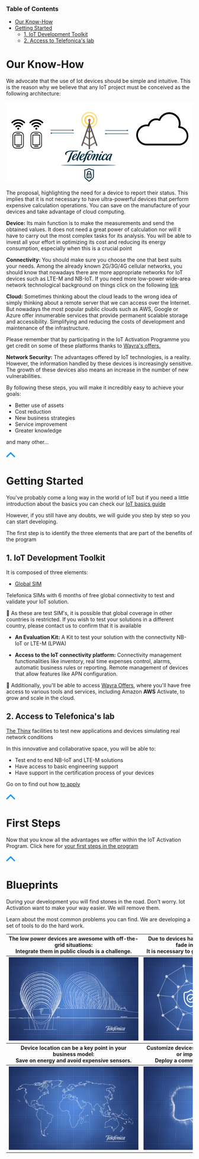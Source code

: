 ### Table of Contents
- [Our Know-How](#our-know-how)
- [Getting Started](#getting-started)
  * [1. IoT Development Toolkit](#1-iot-development-toolkit)
  * [2. Access to Telefonica's lab](#2-access-to-telefonicas-lab)

# Our Know-How

We advocate that the use of Iot devices should be simple and intuitive. 
This is the reason why we believe that any IoT project must be conceived as the following architecture:

![pic](pictures/schematics/iot.png)

The proposal, highlighting the need for a device to report their status. 
This implies that it is not necessary to have ultra-powerful devices that perform expensive calculation operations.
You can save on the manufacture of your devices and take advantage of cloud computing.

**Device:** 
Its main function is to make the measurements and send the obtained values. 
It does not need a great power of calculation nor will it have to carry out the most complex tasks for its analysis. 
You will be able to invest all your effort in optimizing its cost and reducing its energy consumption, 
especially when this is a crucial point

**Connectivity:**
You should make sure you choose the one that best suits your needs. 
Among the already known 2G/3G/4G cellular networks, you should know that nowadays there are more appropriate networks for IoT devices 
such as LTE-M and NB-IoT.
If you need more low-power wide-area network technological background on things click on the following [link](technological_background.md)

**Cloud:**
Sometimes thinking about the cloud leads to the wrong idea of simply thinking about a remote server that we can access over the Internet.
But nowadays the most popular public clouds such as AWS, Google or Azure offer innumerable services that provide permanent scalable storage 
and accessibility. Simplifying and reducing the costs of development and maintenance of the infrastructure.

Please remember that by participating in the IoT Activation Programme you get credit on some of these platforms thanks to 
[Wayra's offers.](Wayra_Offers.md)

**Network Security:**
The advantages offered by IoT technologies, is a reality. However, the information handled by these devices is increasingly sensitive.
The growth of these devices also means an increase in the number of new vulnerabilities.



By following these steps, you will make it incredibly easy to achieve your goals:

- Better use of assets
- Cost reduction
- New business strategies
- Service improvement
- Greater knowledge

and many other...

[![pic](pictures/utils/arrow_up.png)](#table-of-contents)


# Getting Started

You've probably come a long way in the world of IoT 
but if you need a little introduction about the basics you can check our [IoT basics guide](IoT_basic.md)

However, if you still have any doubts, we will guide you step by step so you can start developing.

The first step is to identify the three elements that are part of the benefits of the program

## 1. IoT Development Toolkit

It is composed of three elements:

- [Global SIM](IoT_Activation_GlobalSIM.md)

Telefonica SIMs with 6 months of free global connectivity to test and validate your IoT solution.

&#x1F4CD; As these are test SIM's, it is possible that global coverage in other countries is restricted. 
If you wish to test your solutions in a different country, please contact us to confirm that it is available

- **An Evaluation Kit:**
 A Kit to test your solution with the connectivity NB-IoT or LTE-M (LPWA)


- **Access to the IoT connectivity platform:**
Connectivity management functionalities like inventory, real time expenses control, alarms, automatic business rules or reporting.
Remote management of devices that allow features like APN configuration.


&#x1F4CD; Additionally, you'll be able to access [Wayra Offers](Wayra_Offers.md), where you'll have free access to various tools and services, 
including Amazon **AWS** Activate, to grow and scale in the cloud.


## 2. Access to Telefonica's lab

[The Thinx](https://iot.telefonica.com/en/about-us/the-thinx-iot-lab/)
 facilities to test new applications and devices simulating real network conditions

In this innovative and collaborative space, you will be able to:

- Test end to end NB-IoT and LTE-M solutions
- Have access to basic engineering support
- Have support in the certification process of your devices

Go on to find out how [to apply](IoT_Activation_TheThinx.md)


[![pic](pictures/utils/arrow_up.png)](#table-of-contents)

# First Steps

Now that you know all the advantages we offer within the IoT Activation Program.
Click here for [your first steps in the program](IoT_Activation_firststeps_eu.md)

[![pic](pictures/utils/arrow_up.png)](#table-of-contents)


# Blueprints

During your development you will find stones in the road. Don't worry.
Iot Activation want to make your way easier. We will remove them.

Learn about the most common problems you can find.
We are developing a set of tools to do the hard work.


<table>
  <tr>
	<th>
		<div style='width: 350px;'>
			The low power devices are awesome with off-the-grid situations:
		</div>
		<div style='width: 350px;'>
			Integrate them in public clouds is a challenge.
		</div>
	</th>
	<th>
		<div style='width: 350px;'>
			Due to devices hardware limitations, security is fade into the background:
		</div>
		<div style='width: 350px;'>
			It is necessary to guarantee a secure end to end.
		</div>
	</th>
  </tr>
	<th>
		<a href="#/BP_DataBridge.md" align="center">
			<img src="pictures/portfolio/portfolio_bp_databridge.png"
			width="350" height="225">
		</a>
	</th>
	<th>
		<a href="#/BP_IPsec.md" align="center">
			<img src="pictures/portfolio/portfolio_bp_ipsec.png"
			width="350" height="225">
		</a>
	</th>
  </tr>
  <tr>
	<th>
		<div style='width: 350px;'>
			Device location can be a key point in your business model:
		</div>
		<div style='width: 350px;'>
			Save on energy and avoid expensive sensors.
		</div>
	</th>
	<th>
		<div style='width: 350px;'>
			Customize devices one by one can be expensive or impossible to manage:
		</div>
		<div style='width: 350px;'>
			Deploy a common layout and tailor it later.
		</div>
	</th>
  </tr>
  	<th>
		<a href="#/BP_Asset_Tracking.md" align="center">
			<img src="pictures/portfolio/portfolio_bp_Asset_Tracking.png"
			width="350" height="225">
		</a>
	</th>
	<th>
		<a href="#/BP_Bootstrapping.md" align="center">
			<img src="pictures/portfolio/portfolio_bp_bootstraping.png"
			width="350" height="225">
		</a>
	</th>
  </tr>
</table>
